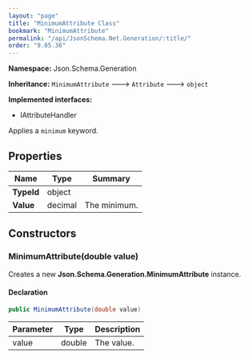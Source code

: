```yaml
---
layout: "page"
title: "MinimumAttribute Class"
bookmark: "MinimumAttribute"
permalink: "/api/JsonSchema.Net.Generation/:title/"
order: "9.05.36"
---
```

**Namespace:** Json.Schema.Generation

**Inheritance:**
`MinimumAttribute`
 🡒 
`Attribute`
 🡒 
`object`

**Implemented interfaces:**

- IAttributeHandler

Applies a `minimum` keyword.

## Properties

| Name | Type | Summary |
|---|---|---|
| **TypeId** | object |  |
| **Value** | decimal | The minimum. |

## Constructors

### MinimumAttribute(double value)

Creates a new **Json.Schema.Generation.MinimumAttribute** instance.

#### Declaration

```c#
public MinimumAttribute(double value)
```

| Parameter | Type | Description |
|---|---|---|
| value | double | The value. |


